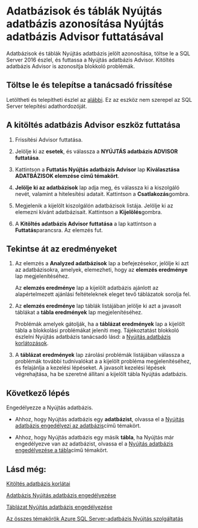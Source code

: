 <properties
    pageTitle="Adatbázisok és táblák Nyújtás adatbázis azonosítása Nyújtás adatbázis Advisor futtatásával |} Microsoft Azure"
    description="Megtudhatja, hogy miként adatbázisok és táblák Nyújtás adatbázis jelölt azonosításához."
    services="sql-server-stretch-database"
    documentationCenter=""
    authors="douglaslMS"
    manager="jhubbard"
    editor=""/>

<tags
    ms.service="sql-server-stretch-database"
    ms.workload="data-management"
    ms.tgt_pltfrm="na"
    ms.devlang="na"
    ms.topic="article"
    ms.date="06/14/2016"
    ms.author="douglasl"/>

# <a name="identify-databases-and-tables-for-stretch-database-by-running-stretch-database-advisor"></a>Adatbázisok és táblák Nyújtás adatbázis azonosítása Nyújtás adatbázis Advisor futtatásával

Adatbázisok és táblák Nyújtás adatbázis jelölt azonosítása, töltse le a SQL Server 2016 észlel, és futtassa a Nyújtás adatbázis Advisor. Kitöltés adatbázis Advisor is azonosítja blokkoló problémák.

## <a name="download-and-install-upgrade-advisor"></a>Töltse le és telepítse a tanácsadó frissítése
Letöltheti és telepítheti észlel az [alábbi](http://go.microsoft.com/fwlink/?LinkID=613421). Ez az eszköz nem szerepel az SQL Server telepítési adathordozóját.

## <a name="run-the-stretch-database-advisor"></a>A kitöltés adatbázis Advisor eszköz futtatása

1.  Frissítési Advisor futtatása.

2.  Jelölje ki az **esetek**, és válassza a **NYÚJTÁS adatbázis ADVISOR futtatása**.

3.  Kattintson a **Futtatás Nyújtás adatbázis Advisor** lap **Kiválasztása ADATBÁZISOK elemzése című témakört**.

4.  **Jelölje ki az adatbázisok** lap adja meg, és válassza ki a kiszolgáló nevét, valamint a hitelesítési adatait. Kattintson a **Csatlakozás**gombra.

5.  Megjelenik a kijelölt kiszolgálón adatbázisok listája. Jelölje ki az elemezni kívánt adatbázisait. Kattintson a **Kijelölés**gombra.

6.  A **Kitöltés adatbázis Advisor futtatása** a lap kattintson a **Futtatás**parancsra.  Az elemzés fut.

## <a name="review-the-results"></a>Tekintse át az eredményeket

1.  Az elemzés a **Analyzed adatbázisok** lap a befejezésekor, jelölje ki azt az adatbázisokra, amelyek, elemezheti, hogy az **elemzés eredménye** lap megjelenítéséhez.

    Az **elemzés eredménye** lap a kijelölt adatbázis ajánlott az alapértelmezett ajánlási feltételeknek eleget tevő táblázatok sorolja fel.

2.  Az **elemzés eredménye** lap táblák listájában jelölje ki azt a javasolt táblákat a **tábla eredmények** lap megjelenítéséhez.

    Problémák amelyek gátolják, ha a **táblázat eredmények** lap a kijelölt tábla a blokkolási problémákat jeleníti meg. Tájékoztatást blokkoló észlelni Nyújtás adatbázis tanácsadó lásd: a [Nyújtás adatbázis korlátozások](sql-server-stretch-database-limitations.md).

3.  A **táblázat eredmények** lap zárolási problémák listájában válassza a problémák további tudnivalókat a a kijelölt probléma megjelenítéséhez, és felajánlja a kezelési lépéseket. A javasolt kezelési lépések végrehajtása, ha be szeretné állítani a kijelölt tábla Nyújtás adatbázis.

## <a name="next-step"></a>Következő lépés
Engedélyezze a Nyújtás adatbázis.

-   Ahhoz, hogy Nyújtás adatbázis egy **adatbázist**, olvassa el a [Nyújtás adatbázis engedélyezi az adatbázis](sql-server-stretch-database-enable-database.md)című témakört.

-   Ahhoz, hogy Nyújtás adatbázis egy másik **tábla**, ha Nyújtás már engedélyezve van az adatbázist, olvassa el a [Nyújtás adatbázis engedélyezése a tábla](sql-server-stretch-database-enable-table.md)című témakört.

## <a name="see-also"></a>Lásd még:

[Kitöltés adatbázis korlátai](sql-server-stretch-database-limitations.md)

[Adatbázis Nyújtás adatbázis engedélyezése](sql-server-stretch-database-enable-database.md)

[Táblázat Nyújtás adatbázis engedélyezése](sql-server-stretch-database-enable-table.md)

[Az összes témakörök Azure SQL Server-adatbázis Nyújtás szolgáltatás](sql-server-stretch-database-index-all-articles.md)
